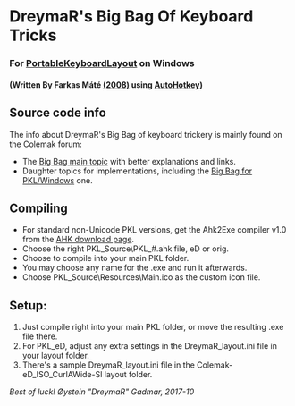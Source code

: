 DreymaR's Big Bag Of Keyboard Tricks
====================================

### For [PortableKeyboardLayout][PKLSFo] on Windows
#### (Written By Farkas Máté [(2008)][PKLAHK] using [AutoHotkey][AHKHom])

Source code info
----------------

The info about DreymaR's Big Bag of keyboard trickery is mainly found on the Colemak forum:

* The [Big Bag main topic][CmkBBT] with better explanations and links.
* Daughter topics for implementations, including the [Big Bag for PKL/Windows][CmkPKL] one.


Compiling
---------

* For standard non-Unicode PKL versions, get the Ahk2Exe compiler v1.0 from the [AHK download page][AHKDld].
* Choose the right PKL_Source\PKL_#.ahk file, eD or orig.
* Choose to compile into your main PKL folder.
* You may choose any name for the .exe and run it afterwards.
* Choose PKL_Source\Resources\Main.ico as the custom icon file.

Setup:
------

1. Just compile right into your main PKL folder, or move the resulting .exe file there.
2. For PKL_eD, adjust any extra settings in the DreymaR_layout.ini file in your layout folder.
3. There's a sample DreymaR_layout.ini file in the Colemak-eD_ISO_CurlAWide-Sl layout folder.
  
  
_Best of luck!_
_Øystein "DreymaR" Gadmar, 2017-10_


[PKLSFo]: http://pkl.sourceforge.net/ (PortableKeyboardLayout on SourceForge)
[PKLAHK]: https://autohotkey.com/board/topic/25991-portable-keyboard-layout/ (PKL on the AutoHotkey forums)
[AHKHom]: https://autohotkey.com/ (AutoHotkey main page)
[AHKDld]: https://autohotkey.com/download/ (AutoHotkey download page)
[CmkBBT]: https://forum.colemak.com/topic/2315-dreymars-big-bag-of-keyboard-tricks-main-topic/ (BigBagOfKbdTrix on the Colemak forums)
[CmkPKL]: https://forum.colemak.com/topic/1467-dreymars-big-bag-of-keyboard-tricks-pklwindows-edition/ (BigBag-PKL on the Colemak forums)
